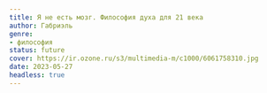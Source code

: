 ```yaml
---
title: Я не есть мозг. Философия духа для 21 века
author: Габриэль
genre:
- философия
status: future
cover: https://ir.ozone.ru/s3/multimedia-m/c1000/6061758310.jpg
date: 2023-05-27
headless: true
---
```


